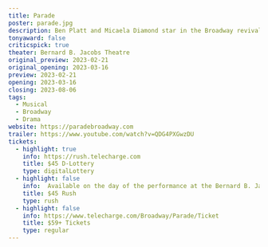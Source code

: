 ```yaml
---
title: Parade
poster: parade.jpg
description: Ben Platt and Micaela Diamond star in the Broadway revival of Jason Robert Brown and Alfred Uhry's musical.
tonyaward: false
criticspick: true
theater: Bernard B. Jacobs Theatre
original_preview: 2023-02-21
original_opening: 2023-03-16
preview: 2023-02-21
opening: 2023-03-16
closing: 2023-08-06
tags: 
  - Musical
  - Broadway
  - Drama
website: https://paradebroadway.com
trailer: https://www.youtube.com/watch?v=QDG4PXGwzDU
tickets: 
  - highlight: true
    info: https://rush.telecharge.com
    title: $45 D-Lottery
    type: digitalLottery
  - highlight: false
    info:  Available on the day of the performance at the Bernard B. Jacobs Theatre box office at 10 AM Monday-Saturday; 12 PM Sunday. Cash or credit card. Limit 2 tickets per person. Seat locations determined at the discretion of the box office. Subject to daily availability.
    title: $45 Rush
    type: rush
  - highlight: false
    info: https://www.telecharge.com/Broadway/Parade/Ticket
    title: $59+ Tickets
    type: regular
---
```


